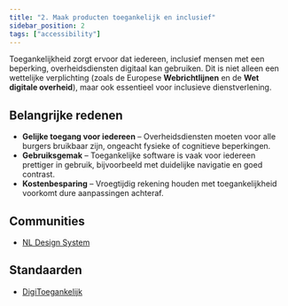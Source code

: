 ```yaml
---
title: "2. Maak producten toegankelijk en inclusief"
sidebar_position: 2
tags: ["accessibility"]
---
```


Toegankelijkheid zorgt ervoor dat iedereen, inclusief mensen met een beperking, overheidsdiensten digitaal kan gebruiken. Dit is niet alleen een wettelijke verplichting (zoals de Europese **Webrichtlijnen** en de **Wet digitale overheid**), maar ook essentieel voor inclusieve dienstverlening.

## Belangrijke redenen

- **Gelijke toegang voor iedereen** – Overheidsdiensten moeten voor alle burgers bruikbaar zijn, ongeacht fysieke of cognitieve beperkingen.
- **Gebruiksgemak** – Toegankelijke software is vaak voor iedereen prettiger in gebruik, bijvoorbeeld met duidelijke navigatie en goed contrast.
- **Kostenbesparing** – Vroegtijdig rekening houden met toegankelijkheid voorkomt dure aanpassingen achteraf.

## Communities

- [NL Design System](/communities/nl-design-system)

## Standaarden

- [DigiToegankelijk](/kennisbank/frontend/standaarden/digitoegankelijk)

